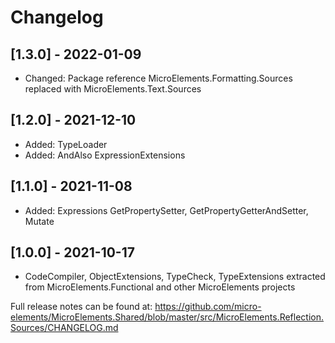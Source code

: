 ﻿# Changelog

## [1.3.0] - 2022-01-09
- Changed: Package reference MicroElements.Formatting.Sources replaced with MicroElements.Text.Sources

## [1.2.0] - 2021-12-10
- Added: TypeLoader
- Added: AndAlso ExpressionExtensions

## [1.1.0] - 2021-11-08
- Added: Expressions GetPropertySetter, GetPropertyGetterAndSetter, Mutate

## [1.0.0] - 2021-10-17
- CodeCompiler, ObjectExtensions, TypeCheck, TypeExtensions extracted from MicroElements.Functional and other MicroElements projects

Full release notes can be found at: https://github.com/micro-elements/MicroElements.Shared/blob/master/src/MicroElements.Reflection.Sources/CHANGELOG.md
